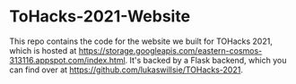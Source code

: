 # ToHacks-2021-Website

This repo contains the code for the website we built for TOHacks 2021, which is hosted at https://storage.googleapis.com/eastern-cosmos-313116.appspot.com/index.html.
It's backed by a Flask backend, which you can find over at https://github.com/lukaswillsie/TOHacks-2021.
